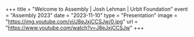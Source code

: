 +++
title = "Welcome to Assembly | Josh Lehman | Urbit Foundation"
event = "Assembly 2023"
date = "2023-11-10"
type = "Presentation"
image = "https://img.youtube.com/vi/J8eJxjCCSJw/0.jpg"
url = "https://www.youtube.com/watch?v=J8eJxjCCSJw"
+++